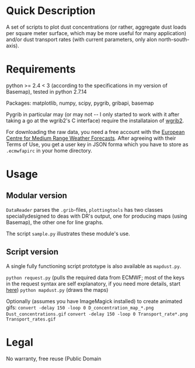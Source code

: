 Quick Description
===========

A set of scripts to plot dust concentrations (or rather, aggregate dust
loads per square meter surface, which may be more useful for many application) and/or dust transport rates (with current parameters, only alon north-south-axis).

Requirements
====

python >= 2.4 < 3 (according to the specifications in my version of Basemap), tested in python 2.7.14

Packages: matplotlib, numpy, scipy, pygrib, gribapi, basemap

Pygrib in particular may (or may not -- I only started to work with it after taking a go at the wgrib2's C interface) require the installataion of [wgrib2](http://www.cpc.noaa.gov/products/wesley/wgrib2/). 

For downloading the raw data, you need a free account with the [European Centre for Medium Range Weather Forecasts](https://www.ecmwf.int/). After agreeing with their Terms of Use, you get a user key in JSON forma which you have to store as `.ecmwfapirc` in your home directory.

Usage
===
Modular version
---------
`DataReader` parses the `.grib`-files, `plottingtools` has two classes speciallydesigned to deas with DR's output, one for producing maps (using Basemap), the other one for line graphs.

The script `sample.py` illustrates these module's use.

Script version
---------
A single fully functioning script prototype is also available as `mapdust.py`.

`python request.py` (pulls the required data from ECMWF; most of the keys in the request syntax are self explanatory, if you need more details, start [here](https://software.ecmwf.int/wiki/display/WEBAPI/Brief+MARS+request+syntax))
`python mapdust.py` (draws the maps)

Optionally (assumes you have ImageMagick installed) to create animated gifs:
`convert -delay 150 -loop 0 D_concentration_map_*.png Dust_concentrations.gif`
`convert -delay 150 -loop 0 Transport_rate*.png Transport_rates.gif`
 
Legal
===

No warranty, free reuse (Public Domain
